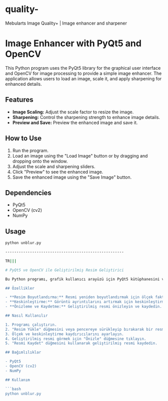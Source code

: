 # quality-
Mebularts Image Quality+ | Image enhancer and sharpener

# Image Enhancer with PyQt5 and OpenCV

This Python program uses the PyQt5 library for the graphical user interface and OpenCV for image processing to provide a simple image enhancer. The application allows users to load an image, scale it, and apply sharpening for enhanced details.

## Features

- **Image Scaling:** Adjust the scale factor to resize the image.
- **Sharpening:** Control the sharpening strength to enhance image details.
- **Preview and Save:** Preview the enhanced image and save it.

## How to Use

1. Run the program.
2. Load an image using the "Load Image" button or by dragging and dropping onto the window.
3. Adjust the scale and sharpening sliders.
4. Click "Preview" to see the enhanced image.
5. Save the enhanced image using the "Save Image" button.

## Dependencies

- PyQt5
- OpenCV (cv2)
- NumPy

## Usage

```bash
python unblur.py

-----------------------------------------------------

TR|||

# PyQt5 ve OpenCV ile Geliştirilmiş Resim Geliştirici

Bu Python programı, grafik kullanıcı arayüzü için PyQt5 kütüphanesini ve görüntü işleme için OpenCV'yi kullanarak basit bir resim geliştirici sunmaktadır. Bu uygulama, kullanıcılara bir resmi yüklemelerine, boyutlandırmalarına ve ayrıntıları artırmak için keskinleştirmelerine olanak tanır.

## Özellikler

- **Resim Boyutlandırma:** Resmi yeniden boyutlandırmak için ölçek faktörünü ayarlayın.
- **Keskinleştirme:** Görüntü ayrıntılarını artırmak için keskinleştirme gücünü kontrol edin.
- **Önizleme ve Kaydetme:** Geliştirilmiş resmi önizleyin ve kaydedin.

## Nasıl Kullanılır

1. Programı çalıştırın.
2. "Resim Yükle" düğmesini veya pencereye sürükleyip bırakarak bir resmi yükleyin.
3. Ölçek ve keskinleştirme kaydırıcılarını ayarlayın.
4. Geliştirilmiş resmi görmek için "Önizle" düğmesine tıklayın.
5. "Resmi Kaydet" düğmesini kullanarak geliştirilmiş resmi kaydedin.

## Bağımlılıklar

- PyQt5
- OpenCV (cv2)
- NumPy

## Kullanım

```bash
python unblur.py

